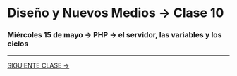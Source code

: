# Diseño y Nuevos Medios → Clase 10 

### Miércoles 15 de mayo → PHP → el servidor, las variables y los ciclos

- - - - - - - 

[SIGUIENTE CLASE →](https://github.com/profesorfaco/dno037-2019/tree/gh-pages/clase-11)
